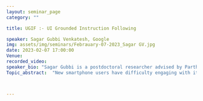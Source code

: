 ```yaml
---
layout: seminar_page
category: ""

title: UGIF :- UI Grounded Instruction Following

speaker: Sagar Gubbi Venkatesh, Google
img: assets/img/seminars/Febrauary-07-2023_Sagar GV.jpg
date: 2023-02-07 17:00:00 
Venue: 
recorded_video: 
speaker_bio: "Sagar Gubbi is a postdoctoral researcher advised by Partha Talukdar at Google Research. His current research is on helping novice users learn how to navigate the Android UI by leveraging large language models. He has previously worked on low-power circuits and imitation learning for robots." 
Topic_abstract:  "New smartphone users have difficulty engaging with it and often use only a limited set of features like calling and messaging. These users are hesitant to explore using the smartphone and rely on experienced users to teach them how to use the phone. However, experienced users are not always around to guide them. To help new users learn how to use the phone on their own, we propose a natural language-based instruction following agent that operates over the UI and shows the user how to perform various tasks. Common how-to questions, such as 'How to block calls from unknown numbers?', are documented on support sites with a sequence of steps in natural language describing what the user should do. We parse these steps using Large Language Models (LLMs) and generate macros that can be executed on-device when the user asks a query. To evaluate this agent, we introduce UGIF-DataSet, a multi-lingual, multi-modal UI grounded dataset for step-by-step task completion on the smartphone. It contains 523 natural language instructions with paired sequences of multilingual UI screens and actions that show how to execute the task in eight languages. We compare the performance of different large language models including PaLM, GPT3, etc. and find that the end-to-end task completion success rate is 48% for English UI but the performance drops to 32% for non-English languages. We analyse the common failure modes of existing models on this task and point out areas for improvement."



---
```


